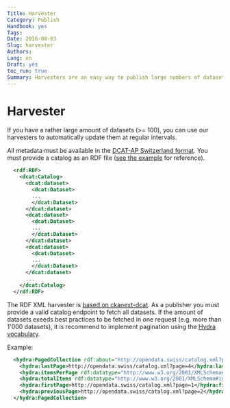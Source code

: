 ```yaml
---
Title: Harvester
Category: Publish
Handbook: yes
Tags:
Date: 2016-08-03
Slug: harvester
Authors:
Lang: en
Draft: yes
toc_run: true
Summary: Harvesters are an easy way to publish large numbers of datasets. The only requirement is to have metadata available in the DCAT-AP Switzerland format via a URL.
---
```


<a name="harvester"></a>
# Harvester

If you have a rather large amount of datasets (>= 100), you can use our harvesters to automatically update them at regular intervals.

All metadata must be available in the [DCAT-AP Switzerland format](/en/library/ch-dcat-ap). You must provide a catalog as an RDF file ([see the example](/samples/ogdch_dcatap_import.rdf) for reference).

```xml
  <rdf:RDF>
    <dcat:Catalog>
      <dcat:dataset>
        <dcat:Dataset>
        ...
        </dcat:Dataset>
      </dcat:dataset>
      <dcat:dataset>
        <dcat:Dataset>
        ...
        </dcat:Dataset>
      </dcat:dataset>
      <dcat:dataset>
        <dcat:Dataset>
        ...
        </dcat:Dataset>
      </dcat:dataset>
      ...
    </dcat:Catalog>
  </rdf:RDF>
```

The RDF XML harvester is [based on ckanext-dcat](https://github.com/ckan/ckanext-dcat#rdf-dcat-harvester). As a publisher you must provide a valid catalog endpoint to fetch all datasets.
If the amount of datasets exeeds best practices to be fetched in one request (e.g. more than 1'000 datasets), it is recommend to implement pagination using the [Hydra vocabulary](http://www.w3.org/ns/hydra/spec/latest/core/).

Example:

```xml
  <hydra:PagedCollection rdf:about="http://opendata.swiss/catalog.xml?page=3">
    <hydra:lastPage>http://opendata.swiss/catalog.xml?page=4</hydra:lastPage>
    <hydra:itemsPerPage rdf:datatype="http://www.w3.org/2001/XMLSchema#integer">1000</hydra:itemsPerPage>
    <hydra:totalItems rdf:datatype="http://www.w3.org/2001/XMLSchema#integer">3479</hydra:totalItems>
    <hydra:firstPage>http://opendata.swiss/catalog.xml?page=1</hydra:firstPage>
    <hydra:previousPage>http://opendata.swiss/catalog.xml?page=2</hydra:previousPage>
  </hydra:PagedCollection>
```

